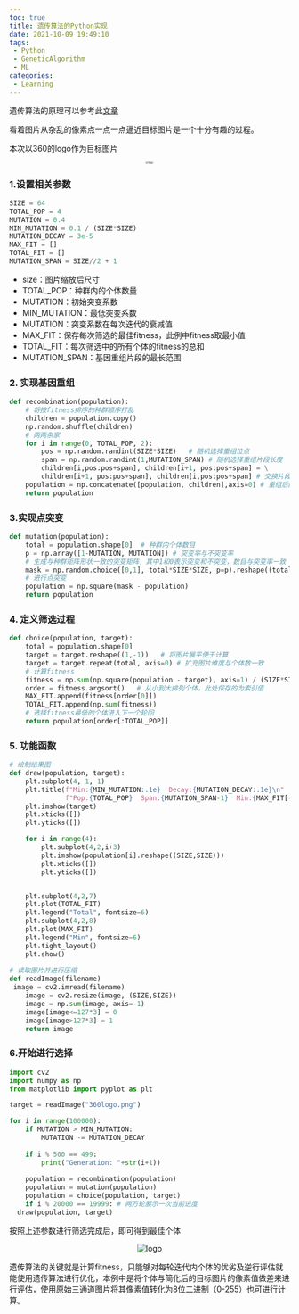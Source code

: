 ```yaml
---
toc: true
title: 遗传算法的Python实现
date: 2021-10-09 19:49:10
tags: 
 - Python
 - GeneticAlgorithm
 - ML
categories:
 - Learning
---
```


遗传算法的原理可以参考此[文章](https://www.jianshu.com/p/ae5157c26af9)

看着图片从杂乱的像素点一点一点逼近目标图片是一个十分有趣的过程。

本次以360的logo作为目标图片

<div align="center">
<img src="360logo.png" alt="logo" style="zoom:30%"/>
</div>

### 1.设置相关参数

```python
SIZE = 64
TOTAL_POP = 4
MUTATION = 0.4
MIN_MUTATION = 0.1 / (SIZE*SIZE)
MUTATION_DECAY = 3e-5
MAX_FIT = []
TOTAL_FIT = []
MUTATION_SPAN = SIZE//2 + 1
```

- size：图片缩放后尺寸
- TOTAL_POP：种群内的个体数量
- MUTATION：初始突变系数
- MIN_MUTATION：最低突变系数
- MUTATION：突变系数在每次迭代的衰减值
- MAX_FIT：保存每次筛选的最佳fitness，此例中fitness取最小值
- TOTAL_FIT：每次筛选中的所有个体的fitness的总和
- MUTATION_SPAN：基因重组片段的最长范围

### 2. 实现基因重组

```python
def recombination(population):
    # 将按fitness排序的种群顺序打乱
    children = population.copy()
    np.random.shuffle(children) 
    # 两两杂家
    for i in range(0, TOTAL_POP, 2):
        pos = np.random.randint(SIZE*SIZE)   # 随机选择重组位点
        span = np.random.randint(1,MUTATION_SPAN) # 随机选择重组片段长度
        children[i,pos:pos+span], children[i+1, pos:pos+span] = \
        children[i+1, pos:pos+span], children[i,pos:pos+span] # 交换片段
    population = np.concatenate([population, children],axis=0) # 重组后的种群与未重组的合并
    return population
```

### 3.实现点突变

```python
def mutation(population):
    total = population.shape[0]  # 种群内个体数目
    p = np.array([1-MUTATION, MUTATION]) # 突变率与不突变率
    # 生成与种群矩阵形状一致的突变矩阵，其中1和0表示突变和不突变，数目与突变率一致
    mask = np.random.choice([0,1], total*SIZE*SIZE, p=p).reshape((total,-1))
    # 进行点突变
    population = np.square(mask - population)
    return population
```

### 4. 定义筛选过程

```python
def choice(population, target):
    total = population.shape[0]
    target = target.reshape((1,-1))   # 将图片展平便于计算
    target = target.repeat(total, axis=0) # 扩充图片维度与个体数一致
    # 计算fitness
    fitness = np.sum(np.square(population - target), axis=1) / (SIZE*SIZE)
    order = fitness.argsort()   # 从小到大排列个体，此处保存的为索引值
    MAX_FIT.append(fitness[order[0]])
    TOTAL_FIT.append(np.sum(fitness))
    # 选择fitness最低的个体进入下一个轮回
    return population[order[:TOTAL_POP]]
```

### 5. 功能函数

```python
# 绘制结果图
def draw(population, target):
    plt.subplot(4, 1, 1)
    plt.title(f"Min:{MIN_MUTATION:.1e}  Decay:{MUTATION_DECAY:.1e}\n"
              f"Pop:{TOTAL_POP}  Span:{MUTATION_SPAN-1}  Min:{MAX_FIT[-1]:.1e}")
    plt.imshow(target)
    plt.xticks([])
    plt.yticks([])

    for i in range(4):
        plt.subplot(4,2,i+3)
        plt.imshow(population[i].reshape((SIZE,SIZE)))
        plt.xticks([])
        plt.yticks([])


    plt.subplot(4,2,7)
    plt.plot(TOTAL_FIT)
    plt.legend("Total", fontsize=6)
    plt.subplot(4,2,8)
    plt.plot(MAX_FIT)
    plt.legend("Min", fontsize=6)
    plt.tight_layout()
    plt.show()
    
# 读取图片并进行压缩
def readImage(filename)
 image = cv2.imread(filename)
    image = cv2.resize(image, (SIZE,SIZE))
    image = np.sum(image, axis=-1)
    image[image<=127*3] = 0
    image[image>127*3] = 1
    return image
```

### 6.开始进行选择

```python
import cv2
import numpy as np
from matplotlib import pyplot as plt

target = readImage("360logo.png")

for i in range(100000):
    if MUTATION > MIN_MUTATION:
        MUTATION -= MUTATION_DECAY
        
    if i % 500 == 499:
        print("Generation: "+str(i+1))
        
    population = recombination(population)
    population = mutation(population)
    population = choice(population, target)
    if i % 20000 == 19999: # 两万轮展示一次当前进度
  draw(population, target)
```

按照上述参数进行筛选完成后，即可得到最佳个体

<div align="center">
<img src="result.png" alt="logo" style="align: center"/>
</div>

遗传算法的关键就是计算fitness，只能够对每轮迭代内个体的优劣及逆行评估就能使用遗传算法进行优化，本例中是将个体与简化后的目标图片的像素值做差来进行评估，使用原始三通道图片将其像素值转化为8位二进制（0-255）也可进行计算。
